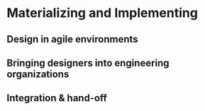# Materializing and Implementing

## Design in agile environments

## Bringing designers into engineering organizations

## Integration & hand-off

